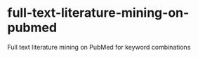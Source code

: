 # full-text-literature-mining-on-pubmed
Full text literature mining on PubMed for keyword combinations
